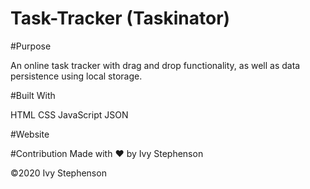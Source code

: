# Task-Tracker (Taskinator)

#Purpose 

An online task tracker with drag and drop functionality, as well as data persistence using local storage.

#Built With

HTML
CSS
JavaScript
JSON

#Website


#Contribution
Made with ❤️ by Ivy Stephenson

©️2020 Ivy Stephenson
